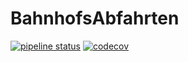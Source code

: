 # BahnhofsAbfahrten
[![pipeline status](https://gitlab.com/marudor/BahnhofsAbfahrten/badges/master/pipeline.svg)](https://gitlab.com/marudor/BahnhofsAbfahrten/commits/master)
[![codecov](https://codecov.io/gh/marudor/BahnhofsAbfahrten/branch/master/graph/badge.svg)](https://codecov.io/gh/marudor/BahnhofsAbfahrten)
